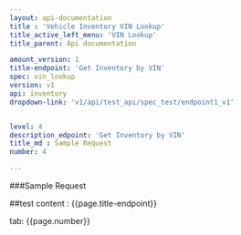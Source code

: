 ```yaml
---
layout: api-documentation
title : 'Vehicle Inventory VIN Lookup'
title_active_left_menu: 'VIN Lookup'
title_parent: Api documentation

amount_version: 1
title-endpoint: 'Get Inventory by VIN'
spec: vin_lookup
version: v1
api: inventory
dropdown-link: 'v1/api/test_api/spec_test/endpoint1_v1'


level: 4
description_edpoint: 'Get Inventory by VIN'
title_md : Sample Request
number: 4

---
```



###Sample Request

##test content : {{page.title-endpoint}} 

tab: {{page.number}} 
